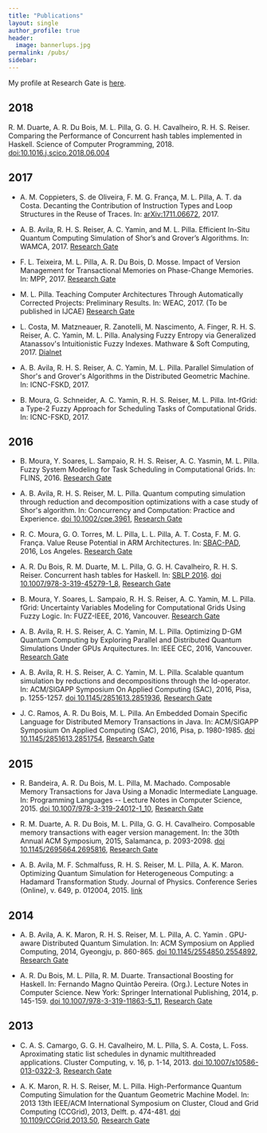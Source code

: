 ```yaml
---
title: "Publications"
layout: single
author_profile: true
header:
  image: bannerlups.jpg
permalink: /pubs/
sidebar:
---
```


My profile at Research Gate is [here](https://www.researchgate.net/profile/Mauricio_Pilla). 

## 2018

R. M. Duarte, A. R. Du Bois, M. L. Pilla, G. G. H. Cavalheiro, R. H. S. Reiser. Comparing the Performance of Concurrent hash tables implemented in Haskell. Science of Computer Programming, 2018. [doi:10.1016.j.scico.2018.06.004](https://doi.org/10.1016/j.scico.2018.06.004)


## 2017

* A. M. Coppieters, S. de Oliveira, F. M. G. França, M. L. Pilla, A. T. da Costa. Decanting the Contribution of Instruction Types and Loop Structures in the Reuse of Traces. In: [arXiv:1711.06672](https://arxiv.org/abs/1711.06672), 2017.

* A. B. Avila, R. H. S. Reiser, A. C. Yamin, and M. L. Pilla. Efficient In-Situ Quantum Computing Simulation of Shor’s and Grover’s Algorithms. In: WAMCA, 2017. [Research Gate](https://www.researchgate.net/publication/321120596_Efficient_In-Situ_Quantum_Computing_Simulation_of_Shor%27s_and_Grover%27s_Algorithms)

* F. L. Teixeira, M. L. Pilla, A. R. Du Bois, D. Mosse. Impact of Version Management for Transactional Memories on Phase-Change Memories. In: MPP, 2017. [Research Gate](https://www.researchgate.net/publication/321115483_Impact_of_Version_Management_for_Transactional_Memories_on_Phase-Change_Memories)

* M. L. Pilla. Teaching Computer Architectures Through Automatically Corrected Projects: Preliminary Results. In: WEAC, 2017. (To be published in IJCAE) [Research Gate](https://www.researchgate.net/publication/320455937_Teaching_Computer_Architectures_through_Automatically_Corrected_Projects_Preliminary_Results#share)

* L. Costa, M. Matzneauer, R. Zanotelli, M. Nascimento, A. Finger, R. H. S. Reiser, A. C. Yamin, M. L. Pilla. Analysing Fuzzy Entropy via Generalized Atanassov's Intuitionistic Fuzzy Indexes. Mathware & Soft Computing, 2017. [Dialnet](https://dialnet.unirioja.es/servlet/articulo?codigo=6238156)

* A. B. Avila, R. H. S. Reiser, A. C. Yamin, M. L. Pilla. Parallel Simulation of Shor's and Grover's Algorithms in the Distributed Geometric Machine. In: ICNC-FSKD, 2017.

* B. Moura, G. Schneider, A. C. Yamin, R. H. S. Reiser, M. L. Pilla.  Int-fGrid: a Type-2 Fuzzy Approach for Scheduling Tasks of Computational Grids. In: ICNC-FSKD, 2017.


## 2016

* B. Moura, Y. Soares, L. Sampaio, R. H. S. Reiser, A. C. Yasmin, M. L. Pilla. Fuzzy System Modeling for Task Scheduling in Computational Grids. In: FLINS, 2016. [Research Gate](https://www.researchgate.net/publication/305781633_FUZZY_SYSTEM_MODELING_FOR_TASK_SCHEDULING_IN_COMPUTATIONAL_GRIDS)

* A. B. Avila, R. H. S. Reiser, M. L. Pilla. Quantum computing simulation through reduction and decomposition optimizations with a case study of Shor's algorithm. In: Concurrency and Computation: Practice and Experience. [doi 10.1002/cpe.3961](http://onlinelibrary.wiley.com/doi/10.1002/cpe.3961/abstract), [Research Gate](https://www.researchgate.net%2Fpublication%2F310436474_Quantum_computing_simulation_through_reduction_and_decomposition_optimizations_with_a_case_study_of_Shor's_algorithm)

* R. C. Moura, G. O. Torres, M. L. Pilla, L. L. Pilla, A. T. Costa, F. M. G. França. Value Reuse Potential in ARM Architectures. In: [SBAC-PAD](http://www2.sbc.org.br/sbac/2016/), 2016, Los Angeles. [Research Gate](https://www.researchgate.net/publication/309645838_Value_Reuse_Potential_in_ARM_Architectures)

* A. R. Du Bois, R. M. Duarte, M. L. Pilla, G. G. H. Cavalheiro, R. H. S. Reiser. Concurrent hash tables for Haskell. In: [SBLP 2016](http://cbsoft.org/sblp2016). [doi 10.1007/978-3-319-45279-1_8](http://dx.doi.org/10.1007/978-3-319-45279-1_8), [Research Gate](https://www.researchgate.net/publication/308277708_Concurrent_Hash_Tables_for_Haskell)

* B. Moura, Y. Soares, L. Sampaio, R. H. S. Reiser, A. C. Yamin, M. L. Pilla. fGrid: Uncertainty Variables Modeling for Computational Grids Using Fuzzy Logic. In: FUZZ-IEEE, 2016, Vancouver. [Research Gate](https://www.researchgate.net/publication/308761914_fGrid_Uncertainty_Variables_Modeling_for_Computational_Grids_using_Fuzzy_Logic?ev=prf_pub)

* A. B. Avila, R. H. S. Reiser, A. C. Yamin,  M. L. Pilla. Optimizing D-GM Quantum Computing by Exploring Parallel and Distributed Quantum Simulations Under GPUs Arquitectures. In: IEEE CEC, 2016, Vancouver. [Research Gate](https://www.researchgate.net/publication/308761725_Optimizing_D-GM_quantum_computing_by_exploring_parallel_and_distributed_quantum_simulations_under_GPUs_arquitecture?ev=prf_pub)

* A. B. Avila, R. H. S. Reiser, A. C. Yamin,  M. L. Pilla. Scalable quantum simulation by reductions and decompositions through the Id-operator. In: ACM/SIGAPP Symposium On Applied Computing (SAC), 2016, Pisa, p. 1255-1257. [doi 10.1145/2851613.2851936](http://dx.doi.org/10.1145/2851613.2851936), [Research Gate](https://www.researchgate.net/publication/303382069_Scalable_quantum_simulation_by_reductions_and_decompositions_through_the_Id-operator)

* J. C. Ramos, A. R. Du Bois, M. L. Pilla. An Embedded Domain Specific Language for Distributed Memory Transactions in Java. In: ACM/SIGAPP Symposium On Applied Computing (SAC), 2016, Pisa, p. 1980-1985. [doi 10.1145/2851613.2851754](http://dx.doi.org/10.1145/2851613.2851754), [Research Gate](https://www.researchgate.net/publication/303382217_An_Embedded_Domain_Specific_Language_for_Distributed_Memory_Transactions_in_Java)

## 2015

* R. Bandeira, A. R. Du Bois, M. L. Pilla, M. Machado. Composable Memory Transactions for Java Using a Monadic Intermediate Language. In: Programming Languages -- Lecture Notes in Computer Science, 2015. [doi 10.1007/978-3-319-24012-1_10](http://dx.doi.org/10.1007/978-3-319-24012-1_10), [Research Gate](https://www.researchgate.net/publication/300251856_Composable_Memory_Transactions_for_Java_Using_a_Monadic_Intermediate_Language)

* R. M. Duarte, A. R. Du Bois, M. L. Pilla, G. G. H. Cavalheiro. Composable memory transactions with eager version management. In: the 30th Annual ACM Symposium, 2015, Salamanca, p. 2093-2098. [doi 10.1145/2695664.2695816](http://dx.doi.org/10.1145/2695664.2695816), [Research Gate](https://www.researchgate.net/publication/308381653_Composable_Memory_Transactions_with_Eager_Version_Management?ev=prf_pub)

* A. B. Avila, M. F. Schmalfuss, R. H. S. Reiser, M. L. Pilla, A. K. Maron. Optimizing Quantum Simulation for Heterogeneous Computing: a Hadamard Transformation Study. Journal of Physics. Conference Series (Online), v. 649, p. 012004, 2015. [link](http://iopscience.iop.org/article/10.1088/1742-6596/649/1/012004/meta;jsessionid=351ADFB6C3018598913F7D6773DC4B79.c3.iopscience.cld.iop.org)

## 2014

* A. B. Avila, A. K. Maron, R. H. S. Reiser, M. L. Pilla, A. C. Yamin . GPU-aware Distributed Quantum Simulation. In: ACM Symposium on Applied Computing, 2014, Gyeongju, p. 860-865. [doi 10.1145/2554850.2554892](http://dx.doi.org/10.1145/2554850.2554892), [Research Gate](https://www.researchgate.net/publication/261236269_GPU-aware_Distributed_Quantum_Simulation)

* A. R. Du Bois, M. L. Pilla, R. M. Duarte. Transactional Boosting for Haskell. In: Fernando Magno Quintão Pereira. (Org.). Lecture Notes in Computer Science. New York: Springer International Publishing, 2014, p. 145-159. [doi 10.1007/978-3-319-11863-5_11](http://dx.doi.org/10.1007%2F978-3-319-11863-5_11), [Research Gate](https://www.researchgate.net/publication/291576265_Transactional_Boosting_for_Haskell)

## 2013

* C. A. S. Camargo, G. G. H. Cavalheiro, M. L. Pilla, S. A. Costa, L. Foss. Aproximating static list schedules in dynamic multithreaded applications. Cluster Computing, v. 16, p. 1-14, 2013. [doi 10.1007/s10586-013-0322-3](http://dx.doi.irg/10.1007%2Fs10586-013-0322-3), [Research Gate](https://www.researchgate.net/publication/259781296_Aproximating_static_list_schedules_in_dynamic_multithreaded_applications)

* A. K. Maron, R. H. S. Reiser, M. L. Pilla. High-Performance Quantum Computing Simulation for the Quantum Geometric Machine Model. In: 2013 13th IEEE/ACM International Symposium on Cluster, Cloud and Grid Computing (CCGrid), 2013, Delft. p. 474-481. [doi 10.1109/CCGrid.2013.50](http://dx.doi.org/10.1109/CCGrid.2013.50), [Research Gate](https://www.researchgate.net/publication/236694652_High-Performance_Quantum_Computing_Simulation_for_the_Quantum_Geometric_Machine_Model)
